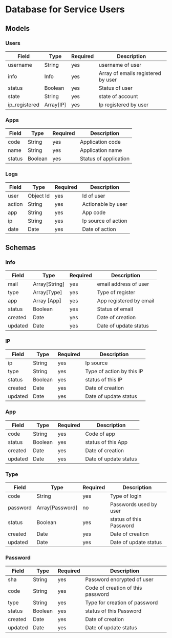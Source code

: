 # Database for Service Users

## Models

### Users

| Field | Type | Required | Description |
| ----- | ---- | -------- | ----------- |
| username | String | yes | username of user |
| info | Info | yes | Array of emails registered by user |
| status | Boolean | yes | Status of user |
| state  | String | yes | state of account |
| ip_registered | Array[IP] | yes | Ip registered by user |

### Apps

| Field | Type | Required | Description |
| ----- | ---- | -------- | ----------- |
| code | String | yes | Application code |
| name | String | yes | Application name |
| status | Boolean | yes | Status of application |

### Logs

| Field | Type | Required | Description |
| ----- | ---- | -------- | ----------- |
| user | Object Id | yes | Id of user |
| action | String | yes | Actionable by user |
| app | String | yes | App code |
| ip | String | yes | Ip source of action |
| date | Date | yes | Date of action |

## Schemas

### Info


| Field | Type | Required | Description |
| ----- | ---- | -------- | ----------- |
| mail | Array[String] | yes | email address of user  |
| type | Array[Type] | yes | Type of register |
| app | Array [App]  | yes | App registered by email |
| status | Boolean | yes | Status of email  |
| created | Date  | yes | Date of creation  |
| updated | Date | yes | Date of update status |


### IP

| Field | Type | Required | Description |
| ----- | ---- | -------- | ----------- |
| ip | String | yes | Ip source |
| type | String | yes | Type of action by this IP |
| status | Boolean | yes | status of this IP |
| created | Date | yes | Date of creation |
| updated | Date | yes | Date of update status |

### App

| Field | Type | Required | Description |
| ----- | ---- | -------- | ----------- |
| code | String | yes | Code of app  |
| status | Boolean | yes | status of this App |
| created | Date | yes | Date of creation |
| updated | Date | yes | Date of update status |

### Type

| Field | Type | Required | Description |
| ----- | ---- | -------- | ----------- |
| code | String | yes | Type of login  |
| password | Array[Password] | no | Passwords used by user |
| status | Boolean | yes | status of this Password |
| created | Date | yes | Date of creation |
| updated | Date | yes | Date of update status |

### Password

| Field | Type | Required | Description |
| ----- | ---- | -------- | ----------- |
| sha | String | yes | Password encrypted of user |
| code | String | yes | Code of creation of this password  |
| type | String | yes | Type for creation of password |
| status | Boolean | yes | status of this Password |
| created | Date | yes | Date of creation |
| updated | Date | yes | Date of update status |